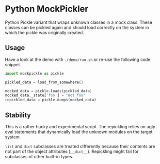 # Python MockPickler

Python Pickle variant that wraps unknown classes in a mock class.
These classes can be pickled again and should load correctly on the system in
which the pickle was originally created.

## Usage
Have a look at the demo with `./demo/run.sh` or re-use the following code snippet.
```python
import mockpickle as pickle

pickled_data = load_from_somewhere()

mocked_data = pickle.loads(pickled_data)
mocked_data._state['foo'] = "not_foo"
repickled_data = pickle.dumps(mocked_data)
```

## Stability
This is a rather hacky and experimental script. The repickling relies
on ugly eval statements that dynamically load the unknown modules on the
target system.

`list` and `dict` subclasses are treated differently because their contents
are not part of the object attributes (`__dict__`). Repickling might fail
for subclasses of other built-in types.
